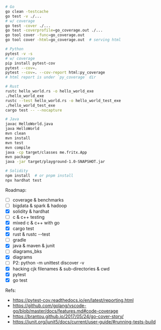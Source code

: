 ```sh
# Go
go clean -testcache
go test -v ./...
# w/ coverage
go test -cover ./...
go test -coverprofile=go_coverage.out ./...
go tool cover -func=go_coverage.out
go tool cover -html=go_coverage.out  # serving html

# Python
pytest -v -s
# w/ coverage
pip install pytest-cov
pytest --cov=.
pytest --cov=. --cov-report html:py_coverage
# html report is under `py_coverage` dir

# Rust
rustc hello_world.rs -o hello_world_exe
./hello_world_exe
rustc --test hello_world.rs -o hello_world_test_exe
./hello_world_test_exe
cargo test -- --nocapture

# Java
javac HelloWorld.java
java HelloWorld
mvn clean
mvn install
mvn test
mvn compile
java -cp target/classes me.fritx.App
mvn package
java -jar target/playground-1.0-SNAPSHOT.jar

# Solidity
npm install  # or pnpm install
npx hardhat test
```

Roadmap:
- [ ] coverage & benchmarks
- [ ] bigdata & spark & hadoop
- [x] solidity & hardhat
- [ ] c & c++ testing
- [x] mixed c & c++ with go
- [x] cargo test
- [x] rust & rustc --test
- [ ] gradle
- [x] java & maven & junit
- [ ] diagrams_bks
- [x] diagrams
- [ ] P2: python -m unittest discover -v
- [x] hacking cjk filenames & sub-directories & cwd
- [x] pytest
- [x] go test

Refs:
- https://pytest-cov.readthedocs.io/en/latest/reporting.html
- https://github.com/golang/vscode-go/blob/master/docs/features.md#code-coverage
- https://brantou.github.io/2017/05/24/go-cover-story/
- https://junit.org/junit5/docs/current/user-guide/#running-tests-build
